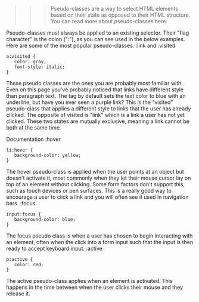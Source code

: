 >>> Pseudo-classes are a way to select HTML elements based on their state as opposed to their HTML structure. You can read more about pseudo-classes here.

Pseudo-classes must always be applied to an existing selector. Their "flag character" is the colon (":"), as you can see used in the below examples. Here are some of the most popular pseudo-classes.
:link and :visited

    a:visited {
       color: gray;
       font-style: italic;
    }

These pseudo classes are the ones you are probably most familiar with. Even on this page you've probably noticed that links have different style than paragraph text. The <a> tag by default sets the text color to blue with an underline, but have you ever seen a purple link? This is the "visited" pseudo-class that applies a different style to links that the user has already clicked. The opposite of visited is "link" which is a link a user has not yet clicked. These two states are mutually exclusive, meaning a link cannot be both at the same time.

Documentation
:hover

    li:hover {
       background-color: yellow;
    }

The hover pseudo-class is applied when the user points at an object but doesn't activate it, most commonly when they let their mouse cursor lay on top of an element without clicking. Some form factors don't support this, such as touch devices or pen surfaces. This is a really good way to encourage a user to click a link and you will often see it used in navigation bars. 
:focus

    input:focus {
       background-color: blue;
    }

The focus pseudo class is when a user has chosen to begin interacting with an element, often when the click into a form input such that the input is then ready to accept keyboard input.
:active

    p:active {
       color: red;
    }

The active pseudo-class applies when an element is activated. This happens in the time between when the user clicks their mouse and they release it.
